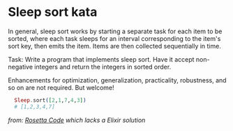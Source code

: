 # Sleep sort kata

In general, sleep sort works by starting a separate task for each item to be sorted, where each task sleeps for an interval corresponding to the item's sort key, then emits the item. Items are then collected sequentially in time.

Task: Write a program that implements sleep sort. Have it accept non-negative integers and return the integers in sorted order.

Enhancements for optimization, generalization, practicality, robustness, and so on are not required. But welcome!

```Elixir
  Sleep.sort([2,1,7,4,3])
  # [1,2,3,4,7]
```

_from: [Rosetta Code](https://rosettacode.org/wiki/Sorting_algorithms/Sleep_sort) which lacks a Elixir solution_
